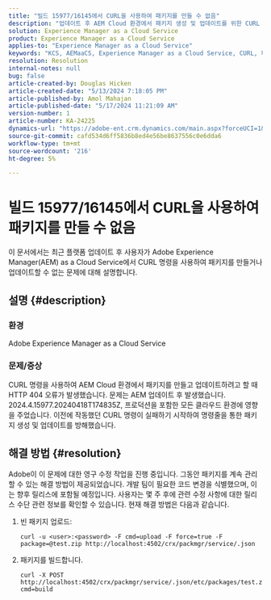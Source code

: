 ```yaml
---
title: "빌드 15977/16145에서 CURL을 사용하여 패키지를 만들 수 없음"
description: "업데이트 후 AEM Cloud 환경에서 패키지 생성 및 업데이트를 위한 CURL 명령에 오류가 발생했습니다."
solution: Experience Manager as a Cloud Service
product: Experience Manager as a Cloud Service
applies-to: "Experience Manager as a Cloud Service"
keywords: "KCS, AEMaaCS, Experience Manager as a Cloud Service, CURL, 패키지, 오류"
resolution: Resolution
internal-notes: null
bug: false
article-created-by: Douglas Hicken
article-created-date: "5/13/2024 7:18:05 PM"
article-published-by: Amol Mahajan
article-published-date: "5/17/2024 11:21:09 AM"
version-number: 1
article-number: KA-24225
dynamics-url: "https://adobe-ent.crm.dynamics.com/main.aspx?forceUCI=1&pagetype=entityrecord&etn=knowledgearticle&id=3d5e3c7f-5d11-ef11-9f89-000d3a345e57"
source-git-commit: cafd534d6ff5836b8ed4e56be8637556c0e6dda6
workflow-type: tm+mt
source-wordcount: '216'
ht-degree: 5%

---
```


# 빌드 15977/16145에서 CURL을 사용하여 패키지를 만들 수 없음


이 문서에서는 최근 플랫폼 업데이트 후 사용자가 Adobe Experience Manager(AEM) as a Cloud Service에서 CURL 명령을 사용하여 패키지를 만들거나 업데이트할 수 없는 문제에 대해 설명합니다.

## 설명 {#description}


### <b>환경</b>

Adobe Experience Manager as a Cloud Service



### <b>문제/증상</b>

CURL 명령을 사용하여 AEM Cloud 환경에서 패키지를 만들고 업데이트하려고 할 때 HTTP 404 오류가 발생했습니다. 문제는 AEM 업데이트 후 발생했습니다. 2024.4.15977.20240418T174835Z, 프로덕션을 포함한 모든 클라우드 환경에 영향을 주었습니다. 이전에 작동했던 CURL 명령이 실패하기 시작하여 명령줄을 통한 패키지 생성 및 업데이트를 방해했습니다.


## 해결 방법 {#resolution}


Adobe이 이 문제에 대한 영구 수정 작업을 진행 중입니다. 그동안 패키지를 계속 관리할 수 있는 해결 방법이 제공되었습니다. 개발 팀이 필요한 코드 변경을 식별했으며, 이는 향후 릴리스에 포함될 예정입니다. 사용자는 몇 주 후에 관련 수정 사항에 대한 릴리스 수단 관련 정보를 확인할 수 있습니다. 현재 해결 방법은 다음과 같습니다.

1. 빈 패키지 업로드:




   ```
   curl -u <user>:<password> -F cmd=upload -F force=true -F package=@test.zip http://localhost:4502/crx/packmgr/service/.json
   ```


2. 패키지를 빌드합니다.




   ```
   curl -X POST http://localhost:4502/crx/packmgr/service/.json/etc/packages/test.zip?cmd=build    
   ```

